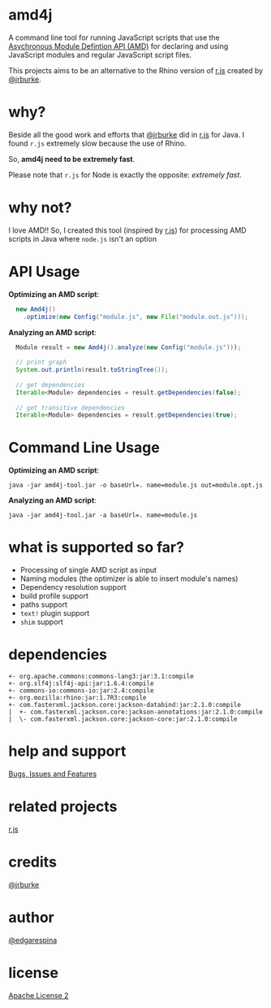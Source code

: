 amd4j
======

A command line tool for running JavaScript scripts that use the [Asychronous Module Defintion API (AMD)](https://github.com/amdjs/amdjs-api/wiki/AMD) for declaring and using JavaScript modules and regular JavaScript script files.

This projects aims to be an alternative to the Rhino version of [r.js](http://requirejs.org/docs/optimization.html) created by [@jrburke](https://github.com/jrburke).

why?
======
Beside all the good work and efforts that [@jrburke](https://github.com/jrburke) did in [r.js](http://requirejs.org/docs/optimization.html) for Java.
I found ```r.js``` extremely slow because the use of Rhino.

So, **amd4j need to be extremely fast**.

Please note that ```r.js``` for Node is exactly the opposite: *extremely fast*.

why not?
======
I love AMD!! So, I created this tool (inspired by [r.js](http://requirejs.org/docs/optimization.html)) for processing AMD scripts in Java where ```node.js``` isn't an option

API Usage
======

**Optimizing an AMD script**:

```java
  new Amd4j()
    .optimize(new Config("module.js", new File("module.out.js")));
```

**Analyzing an AMD script**:

```java
  Module result = new Amd4j().analyze(new Config("module.js")));
 
  // print graph
  System.out.println(result.toStringTree());
 
  // get dependencies
  Iterable<Module> dependencies = result.getDependencies(false);
 
  // get transitive dependencies
  Iterable<Module> dependencies = result.getDependencies(true);
```

Command Line Usage
======

**Optimizing an AMD script**:

```shell
java -jar amd4j-tool.jar -o baseUrl=. name=module.js out=module.opt.js
```

**Analyzing an AMD script**:

```shell
java -jar amd4j-tool.jar -a baseUrl=. name=module.js
```

what is supported so far?
======

* Processing of single AMD script as input
* Naming modules (the optimizer is able to insert module's names)
* Dependency resolution support
* build profile support
* paths support
* ```text!``` plugin support
* ```shim``` support

dependencies
======

```
+- org.apache.commons:commons-lang3:jar:3.1:compile
+- org.slf4j:slf4j-api:jar:1.6.4:compile
+- commons-io:commons-io:jar:2.4:compile
+- org.mozilla:rhino:jar:1.7R3:compile
+- com.fasterxml.jackson.core:jackson-databind:jar:2.1.0:compile
|  +- com.fasterxml.jackson.core:jackson-annotations:jar:2.1.0:compile
|  \- com.fasterxml.jackson.core:jackson-core:jar:2.1.0:compile
```

help and support
======
 [Bugs, Issues and Features](https://github.com/jknack/amd4j/issues)

related projects
======
 [r.js](http://requirejs.org/docs/optimization.html)

credits
======
 [@jrburke](https://github.com/jrburke)

author
======
 [@edgarespina](https://twitter.com/edgarespina)

license
======
[Apache License 2](http://www.apache.org/licenses/LICENSE-2.0.html)
